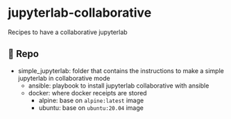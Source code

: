 # jupyterlab-collaborative

Recipes to have a collaborative jupyterlab

## :file_folder: Repo

* simple_jupyterlab: folder that contains the instructions to make a simple
  jupyterlab in collaborative mode
  * ansible: playbook to install jupyterlab collaborative with ansible
  * docker: where docker receipts are stored
    * alpine: base on `alpine:latest` image
    * ubuntu: base on `ubuntu:20.04` image
